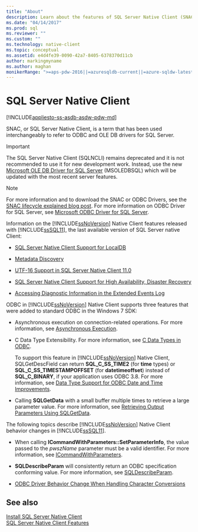 ```yaml
---
title: "About"
description: Learn about the features of SQL Server Native Client (SNAC). SQL Server Native Client refers to ODBC and OLE DB drivers for SQL Server.
ms.date: "04/14/2017"
ms.prod: sql
ms.reviewer: ""
ms.custom: ""
ms.technology: native-client
ms.topic: conceptual
ms.assetid: e4d4fe39-0090-42a7-8405-6378370d11cb
author: markingmyname
ms.author: maghan
monikerRange: ">=aps-pdw-2016||=azuresqldb-current||=azure-sqldw-latest||>=sql-server-2016||=sqlallproducts-allversions||>=sql-server-linux-2017||=azuresqldb-mi-current"
---
```

# SQL Server Native Client
[!INCLUDE[appliesto-ss-asdb-asdw-pdw-md](../../includes/appliesto-ss-asdb-asdw-pdw-md.md)]

SNAC, or SQL Server Native Client, is a term that has been used interchangeably to refer to ODBC and OLE DB drivers for SQL Server.

> [!IMPORTANT] 
> The SQL Server Native Client (SQLNCLI) remains deprecated and it is not recommended to use it for new development work. Instead, use the new [Microsoft OLE DB Driver for SQL Server](../../connect/oledb/oledb-driver-for-sql-server.md) (MSOLEDBSQL) which will be updated with the most recent server features.

> [!NOTE]
> For more information and to download the SNAC or ODBC Drivers, see the [SNAC lifecycle explained blog post](https://blogs.msdn.microsoft.com/sqlreleaseservices/snac-lifecycle-explained/).
> For more information on ODBC Driver for SQL Server, see [Microsoft ODBC Driver for SQL Server](../../connect/odbc/microsoft-odbc-driver-for-sql-server.md).  

 Information on the [!INCLUDE[ssNoVersion](../../includes/ssnoversion-md.md)] Native Client features released with [!INCLUDE[ssSQL11](../../includes/sssql11-md.md)], the last available version of SQL Server native Client:

-   [SQL Server Native Client Support for LocalDB](../../relational-databases/native-client/features/sql-server-native-client-support-for-localdb.md)  

-   [Metadata Discovery](../../relational-databases/native-client/features/metadata-discovery.md)  

-   [UTF-16 Support in SQL Server Native Client 11.0](../../relational-databases/native-client/features/utf-16-support-in-sql-server-native-client-11-0.md)  

-   [SQL Server Native Client Support for High Availability, Disaster Recovery](../../relational-databases/native-client/features/sql-server-native-client-support-for-high-availability-disaster-recovery.md)  

-   [Accessing Diagnostic Information in the Extended Events Log](../../relational-databases/native-client/features/accessing-diagnostic-information-in-the-extended-events-log.md)  

ODBC in [!INCLUDE[ssNoVersion](../../includes/ssnoversion-md.md)] Native Client supports three features that were added to standard ODBC in the Windows 7 SDK:  

-   Asynchronous execution on connection-related operations. For more information, see [Asynchronous Execution](https://go.microsoft.com/fwlink/?LinkID=191493).  

-   C Data Type Extensibility. For more information, see [C Data Types in ODBC](https://go.microsoft.com/fwlink/?LinkID=191495).  

     To support this feature in [!INCLUDE[ssNoVersion](../../includes/ssnoversion-md.md)] Native Client, SQLGetDescField can return **SQL_C_SS_TIME2** (for **time** types) or **SQL_C_SS_TIMESTAMPOFFSET** (for **datetimeoffset**) instead of **SQL_C_BINARY**, if your application uses ODBC 3.8. For more information, see [Data Type Support for ODBC Date and Time Improvements](../../relational-databases/native-client-odbc-date-time/data-type-support-for-odbc-date-and-time-improvements.md).  

-   Calling **SQLGetData** with a small buffer multiple times to retrieve a large parameter value. For more information, see [Retrieving Output Parameters Using SQLGetData](https://go.microsoft.com/fwlink/?LinkID=191494).  

 The following topics describe [!INCLUDE[ssNoVersion](../../includes/ssnoversion-md.md)] Native Client behavior changes in [!INCLUDE[ssSQL11](../../includes/sssql11-md.md)].  

-   When calling **ICommandWithParameters::SetParameterInfo**, the value passed to the *pwszName* parameter must be a valid identifier. For more information, see [ICommandWithParameters](../../relational-databases/native-client-ole-db-interfaces/icommandwithparameters.md).  

-   **SQLDescribeParam** will consistently return an ODBC specification conforming value. For more information, see [SQLDescribeParam](../../relational-databases/native-client-odbc-api/sqldescribeparam.md).  

-   [ODBC Driver Behavior Change When Handling Character Conversions](../../relational-databases/native-client/features/odbc-driver-behavior-change-when-handling-character-conversions.md)  

## See also  
[Install SQL Server Native Client](../../relational-databases/native-client/applications/installing-sql-server-native-client.md)  
 [SQL Server Native Client Features](../../relational-databases/native-client/features/sql-server-native-client-features.md)  
